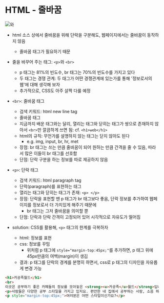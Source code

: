 # HTML - 줄바꿈

![<p>와 <br>](https://s3-ap-northeast-2.amazonaws.com/opentutorials-user-file/module/3135/7635.png)

- html 소스 상에서 줄바꿈을 위해 단락을 구분해도, 웹페이지에서는 줄바꿈이 동작하지 않음
    - 줄바꿈 태그가 필요하기 때문
    

- 줄을 바꾸어 주는 태그: `<p>`와 `<br>`
    - p 태그는 81%의 빈도수, br 태그는 70%의 빈도수를 가지고 있다
    - 두 태그는 경쟁 관계: 두 태그가 어떤 경쟁관계에 있는가를 통해 '정보로서의 웹'에 대해 생각해 보자
    - 추가적으로, CSS도 아주 살짝 다룰 예정

- `<br>`: 줄바꿈 태그
    - 검색 키워드: html new line tag
    - 줄바꿈 태그
    - 지금까지 배운 태그와는 달리, 열리는 태그와 닫히는 태그가 쌍으로 존재하지 않아서 `<br>`만 깔끔하게 쓰면 됨: cf. `<h1>web</h1>`
    - html의 규칙: 무언가를 설명하지 않는 태그는 닫지 않아도 된다
        - e.g. img, input, br, hr, met
    - 장점: br 태그는 쓰는 만큼 줄바꿈이 되어 원하는 만큼 간격을 줄 수 있음, 따라서 많은 이들이 br 태그를 선호함
    - 단점: 단락 구분을 하는 정보를 따로 제공하지 않음

- `<p>`: 단락 태그
    - 검색 키워드: html paragraph tag
    - 단락(paragraph)를 표현하는 태그
    - 열리는 태그와 닫히는 태그가 존재: `<p> </p>`
    - 장점: 단락을 표현할 땐 p 태그가 br 태그보다 좋음, 단락 정보를 추가하여 웹페이지를 정보로서 더 가치있게 해주기 때문에
        - br 태그는 그저 줄바꿈을 의미할 뿐
    - 단점: 단락과 단락 간격이 고정되어 있어 시각적으로 자유도가 떨어짐

- solution: CSS를 활용해, `<p>` 태그의 한계를 극복하자
    - html: 정보를 표현
    - css: 정보를 꾸밈
        - 위처럼 p 태그에 `style="margin-top:45px;"`를 추가하면, p 태그 위에 45px만큼의 여백(margin)이 생김
    - 결과: p 태그를 단락의 경계를 분명히 하면서, css로 p 태그의 디자인을 자유롭게 변경 가능

```html
<h1>카공족월드</h1>
<br>
이곳은 공부하기 좋은 카페들의 정보를 모아놓은 <strong><u>카공족</u>월드</strong>입니다.
<p>사람들은 다양한 공부 스타일을 가지고 있지요. 편안한 내 집에서 공부하는 사람, 소음 하나 없는 독서실에서 공부하는 사람, 그리고 집 근처 카페에서 공부하는 사람.</p>
<p style="margin-top:45px;">여러분은 어떤 스타일이신가요?</p>
```




